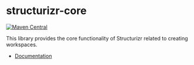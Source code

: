 # structurizr-core

[![Maven Central](https://img.shields.io/maven-central/v/com.structurizr/structurizr-core.svg?label=Maven%20Central)](https://search.maven.org/artifact/com.structurizr/structurizr-core)

This library provides the core functionality of Structurizr related to creating workspaces.

- [Documentation](https://docs.structurizr.com/java)

